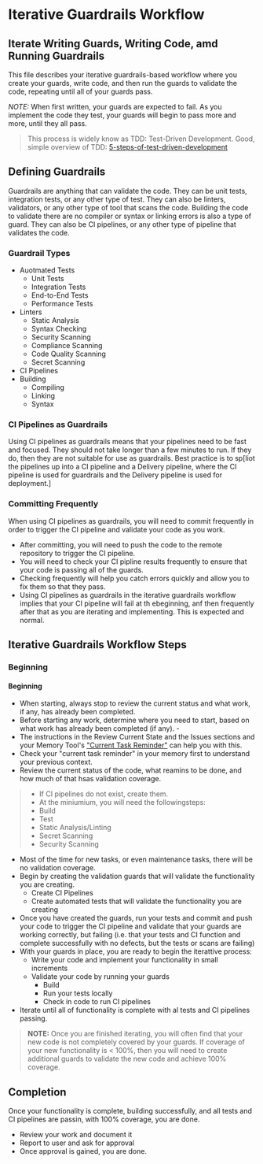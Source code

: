 # Iterative Guardrails Workflow

## Iterate Writing Guards, Writing Code, amd Running Guardrails

This file describes your iterative guardrails-based workflow where you create your guards, write code, and then run the guards to validate the code, repeating until all of your guards pass. 

*NOTE:* When first written, your guards are expected to fail. As you implement the code they test, your guards will begin to pass more and more, until they all pass.

> This process is widely know as TDD: Test-Driven Development.
> Good, simple overview of TDD: [5-steps-of-test-driven-development](https://developer.ibm.com/articles/5-steps-of-test-driven-development/)

## Defining Guardrails

Guardrails are anything that can validate the code. They can be unit tests, integration tests, or any other type of test. They can also be linters, validators, or any other type of tool that scans the code. Building the code to validate there are no compiler or syntax or linking errors is also a type of guard. They can also be CI pipelines, or any other type of pipeline that validates the code.

### Guardrail Types
- Auotmated Tests
  - Unit Tests
  - Integration Tests
  - End-to-End Tests
  - Performance Tests
- Linters
  - Static Analysis
  - Syntax Checking
  - Security Scanning
  - Compliance Scanning
  - Code Quality Scanning
  - Secret Scanning
- CI Pipelines
- Building
  - Compiling
  - Linking
  - Syntax  

### CI Pipelines as Guardrails

Using CI pipelines as guardrails means that your pipelines need to be fast and focused. They should not take longer than a few minutes to run. If they do, then they are not suitable for use as guardrails. Best practice is to sp[liot the pipelines up into a CI pipeline and a Delivery pipeline, where the CI pipeline is used for guardrails and the Delivery pipeline is used for deployment.]

### Committing Frequently

When using CI pipelines as guardrails, you will need to commit frequently in order to trigger the CI pipeline and validate your code as you work.

- After committing, you will need to push the code to the remote repository to trigger the CI pipeline.
- You will need to check your CI pipline results frequently to ensure that your code is passing all of the guards.
- Checking frequently will help you catch errors quickly and allow you to fix them so that they pass.
- Using CI pipelines as guardrails in the iterative guardrails workflow implies that your CI pipeline will fail at th ebeginning, anf then frequently after that as you are iterating and implementing. This is expected and normal.

## Iterative Guardrails Workflow Steps

### Beginning

#### Beginning

- When starting, always stop to review the current status and what work, if any, has already been completed. 
- Before starting any work, determine where you need to start, based on what work has already been completed (if any). -
- The instructions in the Review Current State and the Issues sections and your Memory Tool's ["Current Task Reminder"](../ai-current-task-reminder) can help you with this.
- Check your "current task reminder" in your memory first to understand your previous context.
- Review the current status of the code, what reamins to be done, and how much of that hsas validation coverage.

>- If CI pipelines do not exist, create them.
>  - At the miniumium, you will need the followingsteps:
>  - Build
>  - Test
>  - Static Analysis/Linting
>  - Secret Scanning
>  - Security Scanning

- Most of the time for new tasks, or even maintenance tasks, there will be no validation coverage.
- Begin by creating the validation guards that will validate the functionality you are creating.
  - Create CI Pipelines
  - Create automated tests that will validate the functionality you are creating
- Once you have created the guards, run your tests and commit and push your code to trigger the CI pipeline and validate that your guards are working correctly, but failing (i.e. that your tests and CI function and complete successfully with no defects, but the tests or scans are failing)
- With your guards in place, you are ready to begin the iterattive process:
  - Write your code and implement your functionality in small increments
  - Validate your code by running your guards
    - Build
    - Run your tests locally
    - Check in code to run CI pipelines
- Iterate until all of functionality is complete with al tests and CI pipelines passing.

>**NOTE:** Once you are finished iterating, you will often find that your new code is not completely covered by your guards. If coverage of your new functionality is < 100%, then you will need to create additional guards to validate the new code and achieve 100% coverage.

## Completion

Once your functionality is complete, building successfully, and all tests and CI pipelines are passin, with 100% coverage, you are done. 

- Review your work and document it
- Report to user and ask for approval
- Once approval is gained, you are done.
